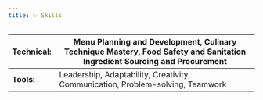 ```yaml
---
title: ✨ Skills
---
```


| **Technical:** | Menu Planning and Development, Culinary Technique Mastery, Food Safety and Sanitation Ingredient Sourcing and Procurement |
| -------------- | ------------------------------------------------------------------------------------------------------------------------- |
| **Tools:**     | Leadership, Adaptability, Creativity, Communication, Problem-solving, Teamwork                                            |
